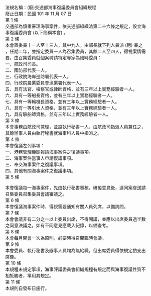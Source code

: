 法規名稱：(廢)交通部海事復議委員會組織規程  
廢止日期：民國 101 年 11 月 07 日  
第 1 條  
交通部為慎重審理海事案件，依交通部組織法第二十六條之規定，設立海  
事復議委員會 (以下簡稱本會) 。  
第 2 條  
本會置委員十一人至十三人，其中九人，由部長就下列人員派 (聘) 兼之  
，任期二年，並指定委員一人為召集委員，其餘二人至四人，得視案情需  
要，由召集委員就個案聘請特定專家為臨時委員：  
一、航政司司長。  
二、國防部代表一人。  
三、行政院海岸巡防署代表一人。  
四、行政院農業委員會漁業署代表一人。  
五、具有法官、檢察官或律師資格，並有三年以上實務經驗者一人。  
六、具有一等船長資格，並有三年以上實務經驗者一人。  
七、具有一等輪機長資格，並有三年以上實務經驗者一人。  
八、具有一等引水人資格，並有三年以上實務經驗者一人。  
九、具有驗船師資格，並有三年以上實務經驗者一人。  
第 3 條  
本會事務由航政司兼理，並設執行秘書一人，由航政司指派人員兼任之，  
其餘辦事人員由執行秘書就海事科人員中指派之。  
第 4 條  
本會復議左列事項：  
一、港務管理機關報請海事案件之復議事項。  
二、海事案件當事人申請復議事項。  
三、奉交海事案件之復議事項。  
四、其他有關海事案件之復議事項。  
第 5 條  


本會復議每一海事案件，先由執行秘書審核，研擬意見後，連同案卷送請  
召集委員召集委員會議審議之。  
第 6 條  
本會復議海事案件時，得視需要通知有關人員列席，以備詢問。  
第 7 條  
本會會議非有二分之一以上委員出席，不得開議，並應以出席委員過半數  
之同意決議之。如有不同意見應載入紀錄，以備查考。  
第 8 條  
本會每月開會一次為原則，必要時得召開臨時會議。  
第 9 條  
本會委員、執行秘書及辦事人員均為無給職。但出席委員得依規定酌支出  
席費。  
第 10 條  
本規程未規定事項，海事評議委員會組織規程有規定而與海事復議性質不  
相牴觸者，準用其規定。  
第 11 條  
本規則自發布日施行。  


